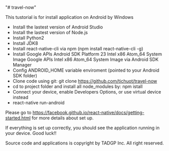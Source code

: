 "# travel-now" 

This tustorial is for install application on Android by Windows
- Install the lastest version of Android Studio
- Install the lastest version of Node.js
- Install Python2
- Install JDK8
- Install react-native-cli via npm (npm install react-native-cli -g)
- Install Google APIs
          Android SDK Platform 23
          Intel x86 Atom_64 System Image
          Google APIs Intel x86 Atom_64 System Image via Android SDK Manager
- Config ANDROID_HOME variable enviroment (pointed to your Android SDK folder)
- Clone code using git: git clone https://github.com/tichuot/travel-now
- cd to project folder and install all node_modules by: npm istall
- Connect your device, enable Developers Options, or use virtual device instead
- react-native run-android

Please go to https://facebook.github.io/react-native/docs/getting-started.html for more details about set up.

If everything is set up correctly, you should see the application running in your device. Good luck!!

Source code and applications is copyright by TADGP Inc. All right reserved.